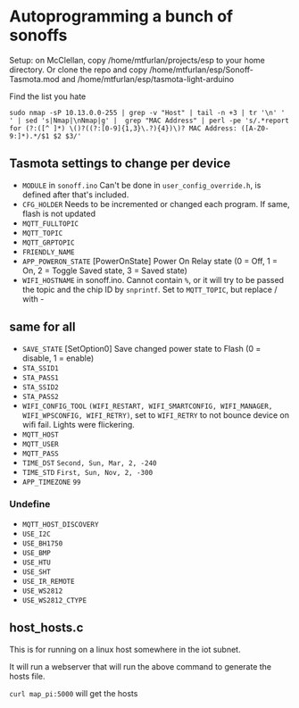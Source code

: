 # Autoprogramming a bunch of sonoffs

Setup: on McClellan, copy /home/mtfurlan/projects/esp to your home directory. Or clone the repo and copy /home/mtfurlan/esp/Sonoff-Tasmota.mod and /home/mtfurlan/esp/tasmota-light-arduino

Find the list you hate
```
sudo nmap -sP 10.13.0.0-255 | grep -v "Host" | tail -n +3 | tr '\n' ' ' | sed 's|Nmap|\nNmap|g' |  grep "MAC Address" | perl -pe 's/.*report for (?:([^ ]*) \()?((?:[0-9]{1,3}\.?){4})\)? MAC Address: ([A-Z0-9:]*).*/$1 $2 $3/'
```

## Tasmota settings to change per device
* `MODULE` in `sonoff.ino` Can't be done in `user_config_override.h`, is defined after that's included.
* `CFG_HOLDER` Needs to be incremented or changed each program. If same, flash is not updated
* `MQTT_FULLTOPIC`
* `MQTT_TOPIC`
* `MQTT_GRPTOPIC`
* `FRIENDLY_NAME`
* `APP_POWERON_STATE` [PowerOnState] Power On Relay state (0 = Off, 1 = On, 2 = Toggle Saved state, 3 = Saved state)
* `WIFI_HOSTNAME` in sonoff.ino. Cannot contain `%`, or it will try to be passed the topic and the chip ID by `snprintf`. Set to `MQTT_TOPIC`, but replace / with -

## same for all
* `SAVE_STATE` [SetOption0] Save changed power state to Flash (0 = disable, 1 = enable)
* `STA_SSID1`
* `STA_PASS1`
* `STA_SSID2`
* `STA_PASS2`
* `WIFI_CONFIG_TOOL` `(WIFI_RESTART, WIFI_SMARTCONFIG, WIFI_MANAGER, WIFI_WPSCONFIG, WIFI_RETRY)`, set to `WIFI_RETRY` to not bounce device on wifi fail. Lights were flickering.
* `MQTT_HOST`
* `MQTT_USER`
* `MQTT_PASS`
* `TIME_DST` `Second, Sun, Mar, 2, -240`
* `TIME_STD` `First, Sun, Nov, 2, -300`
* `APP_TIMEZONE` `99`




### Undefine
* `MQTT_HOST_DISCOVERY`
* `USE_I2C`
* `USE_BH1750`
* `USE_BMP`
* `USE_HTU`
* `USE_SHT`
* `USE_IR_REMOTE`
* `USE_WS2812`
* `USE_WS2812_CTYPE`

## host_hosts.c
This is for running on a linux host somewhere in the iot subnet.

It will run a webserver that will run the above command to generate the hosts file.

`curl map_pi:5000` will get the hosts
